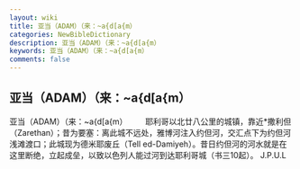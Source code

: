 ```yaml
---
layout: wiki
title: 亚当（ADAM）（来：~a{d[a{m）
categories: NewBibleDictionary
description: 亚当（ADAM）（来：~a{d[a{m）
keywords: 亚当（ADAM）（来：~a{d[a{m）
comments: false
---
```


## 亚当（ADAM）（来：~a{d[a{m）



亚当（ADAM）（来：~a{d[a{m）
　　耶利哥以北廿八公里的城镇，靠近*撒利但（Zarethan）；昔为要塞：离此城不远处，雅博河注入约但河，交汇点下为约但河浅滩渡口；此城现为德米耶废丘（Tell ed-Damiyeh）。昔日约但河的河水就是在这里断绝，立起成垒，以致以色列人能过河到达耶利哥城（书三10起）。
J.P.U.L




